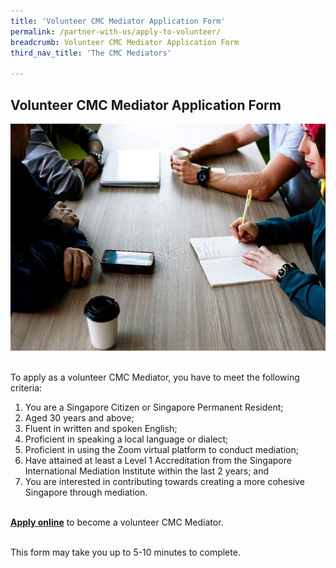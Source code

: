 ```yaml
---
title: 'Volunteer CMC Mediator Application Form'
permalink: /partner-with-us/apply-to-volunteer/
breadcrumb: Volunteer CMC Mediator Application Form
third_nav_title: 'The CMC Mediators'

---
```


## Volunteer CMC Mediator Application Form

<div class="image"><img src="/images/Mediation.jpg" title="Volunteer CMC Mediator Application Form" alt="Volunteer CMC Mediator Application Form" style="width: 600px"></div><br>

To apply as a volunteer CMC Mediator, you have to meet the following criteria:<br>

1) You are a Singapore Citizen or Singapore Permanent Resident;<br>
2) Aged 30 years and above;<br>
3) Fluent in written and spoken English; <br>
4) Proficient in speaking a local language or dialect;<br>
5) Proficient in using the Zoom virtual platform to conduct mediation;<br>
6) Have attained at least a Level 1 Accreditation from the Singapore International Mediation Institute within the last 2 years; and<br>
7) You are interested in contributing towards creating a more cohesive Singapore through mediation.<br><br>

[**Apply online**](https://form.gov.sg/#!/613ebe1a185c6c00127f2942) to become a volunteer CMC Mediator.<br><br>

This form may take you up to 5-10 minutes to complete.
